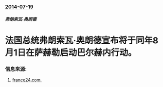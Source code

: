 ### [2014-07-19](/news/2014/07/19/index.md)

##### 弗朗索瓦·奥朗德
#  法国总统弗朗索瓦·奥朗德宣布将于同年8月1日在萨赫勒启动巴尔赫内行动。 




### 信息来源:

1. [france24.com.](http://www.france24.com/en/20140719-hollande-announces-new-military-operation-west-africa/)
